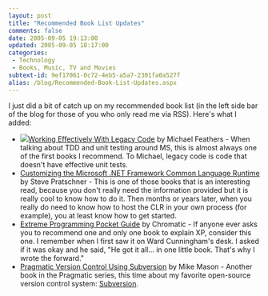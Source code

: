 ```yaml
---
layout: post
title: "Recommended Book List Updates"
comments: false
date: 2005-09-05 19:13:00
updated: 2005-09-05 18:17:00
categories:
 - Technology
 - Books, Music, TV and Movies
subtext-id: 9ef17061-0c72-4eb5-a5a7-2301fa0a527f
alias: /blog/Recommended-Book-List-Updates.aspx
---
```



I just did a bit of catch up on my recommended book list (in the left side bar of the blog for those of you who only read me via RSS). Here's what I added:

  * [![](http://www.peterprovost.org/Images/Books/0131177052.png)Working Effectively With Legacy Code](http://www.amazon.com/o/ASIN/0131177052/peterprovosto-20) by Michael Feathers - When talking about TDD and unit testing around MS, this is almost always one of the first books I recommend. To Michael, legacy code is code that doesn't have effective unit tests. 
  * [Customizing the Microsoft .NET Framework Common Language Runtime](http://www.amazon.com/o/ASIN/0735619883/peterprovosto-20) by Steve Pratschner - This is one of those books that is an interesting read, because you don't really need the information provided but it is really cool to know how to do it. Then months or years later, when you really do need to know how to host the CLR in your own process (for example), you at least know how to get started.
  * [Extreme Programming Pocket Guide](http://www.amazon.com/o/ASIN/0596004850/peterprovosto-20) by Chromatic - If anyone ever asks you to recommend one and only one book to explain XP, consider this one. I remember when I first saw it on Ward Cunningham's desk. I asked if it was okay and he said, "He got it all... in one little book. That's why I wrote the forward."
  * [Pragmatic Version Control Using Subversion](http://www.amazon.com/o/ASIN/0974514063/peterprovosto-20) by Mike Mason - Another book in the Pragmatic series, this time about my favorite open-source version control system: [Subversion](http://subversion.tigris.org/).
